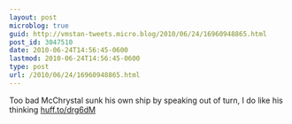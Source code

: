 ```yaml
---
layout: post
microblog: true
guid: http://vmstan-tweets.micro.blog/2010/06/24/16960948865.html
post_id: 3047510
date: 2010-06-24T14:56:45-0600
lastmod: 2010-06-24T14:56:45-0600
type: post
url: /2010/06/24/16960948865.html
---
```

Too bad McChrystal sunk his own ship by speaking out of turn, I do like his thinking [huff.to/drg6dM](http://huff.to/drg6dM)
